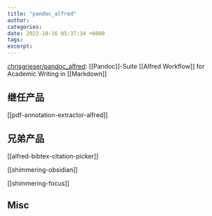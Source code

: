 ```yaml
---
title: "pandoc_alfred"
author: 
categories: 
date: 2022-10-16 05:37:34 +0800
tags: 
excerpt: 
---
```


[chrisgrieser/pandoc_alfred](https://github.com/chrisgrieser/pandoc_alfred): [[Pandoc]]-Suite [[Alfred Workflow]] for Academic Writing in [[Markdown]]

## 继任产品

[[pdf-annotation-extractor-alfred]]

## 兄弟产品

[[alfred-bibtex-citation-picker]]

[[shimmering-obsidian]]

[[shimmering-focus]]

## Misc







